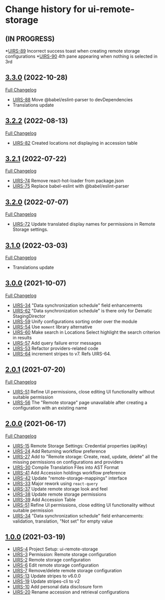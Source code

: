# Change history for ui-remote-storage

## (IN PROGRESS)

*[UIRS-89](https://issues.folio.org/browse/UIRS-89) Incorrect success toast when creating remote storage configurations
*[UIRS-90](https://issues.folio.org/browse/UIRS-90) 4th pane appearing when nothing is selected in 3rd

## [3.3.0](https://github.com/folio-org/ui-remote-storage/tree/v3.3.0) (2022-10-28)
[Full Changelog](https://github.com/folio-org/ui-remote-storage/compare/v3.2.2...v3.3.0)

* [UIRS-88](https://issues.folio.org/browse/UIRS-88) Move @babel/eslint-parser to devDependencies
* Translations update

## [3.2.2](https://github.com/folio-org/ui-remote-storage/tree/v3.2.2) (2022-08-13)
[Full Changelog](https://github.com/folio-org/ui-remote-storage/compare/v3.2.2...v3.2.1)

* [UIRS-82](https://issues.folio.org/browse/UIRS-82) Created locations not displaying in accession table

## [3.2.1](https://github.com/folio-org/ui-remote-storage/tree/v3.2.1) (2022-07-22)
[Full Changelog](https://github.com/folio-org/ui-remote-storage/compare/v3.2.1...v3.2.0)

* [UIRS-74](https://issues.folio.org/browse/UIRS-74) Remove react-hot-loader from package.json
* [UIRS-75](https://issues.folio.org/browse/UIRS-75) Replace babel-eslint with @babel/eslint-parser

## [3.2.0](https://github.com/folio-org/ui-remote-storage/tree/v3.2.0) (2022-07-07)
[Full Changelog](https://github.com/folio-org/ui-remote-storage/compare/v3.1.0...v3.2.0)

* [UIRS-72](https://issues.folio.org/browse/UIRS-72) Update translated display names for permissions in Remote Storage settings.

## [3.1.0](https://github.com/folio-org/ui-remote-storage/tree/v3.1.0) (2022-03-03)
[Full Changelog](https://github.com/folio-org/ui-remote-storage/compare/v3.0.0...v3.1.0)

* Translations update

## [3.0.0](https://github.com/folio-org/ui-remote-storage/tree/v3.0.0) (2021-10-07)
[Full Changelog](https://github.com/folio-org/ui-remote-storage/compare/v2.0.1...v3.0.0)

* [UIRS-34](https://issues.folio.org/browse/UIRS-34) "Data synchronization schedule" field enhancements
* [UIRS-62](https://issues.folio.org/browse/UIRS-34) "Data synchronization schedule" is there only for Dematic StagingDirector
* [UIRS-59](https://issues.folio.org/browse/UIRS-59) Unify configurations sorting order over the module
* [UIRS-54](https://issues.folio.org/browse/UIRS-54) Use `moment` library alternative
* [UIRS-60](https://issues.folio.org/browse/UIRS-60) Make search in Locations Select highlight the search criterion in results
* [UIRS-57](https://issues.folio.org/browse/UIRS-57) Add query failure error messages
* [UIRS-53](https://issues.folio.org/browse/UIRS-53) Refactor providers-related code
* [UIRS-64](https://issues.folio.org/browse/UIRS-64) increment stripes to v7. Refs UIRS-64.

## [2.0.1](https://github.com/folio-org/ui-remote-storage/tree/v2.0.1) (2021-07-20)
[Full Changelog](https://github.com/folio-org/ui-remote-storage/compare/v2.0.0...v2.0.1)

* [UIRS-51](https://issues.folio.org/browse/UIRS-51) Refine UI permissions, close editing UI functionality without suitable permission
* [UIRS-56](https://issues.folio.org/browse/UIRS-56) The "Remote storage" page unavailable after creating a configuration with an existing name

## [2.0.0](https://github.com/folio-org/ui-remote-storage/tree/v2.0.0) (2021-06-17)
[Full Changelog](https://github.com/folio-org/ui-remote-storage/compare/v1.0.0...v2.0.0)

* [UIRS-15](https://issues.folio.org/browse/UIRS-15) Remote Storage Settings: Credential properties (apiKey)
* [UIRS-24](https://issues.folio.org/browse/UIRS-24) Add Returning workflow preference
* [UIRS-27](https://issues.folio.org/browse/UIRS-27) Add to "Remote storage: Create, read, update, delete" all the missing permissions on configurations and providers
* [UIRS-30](https://issues.folio.org/browse/UIRS-30) Compile Translation Files into AST Format
* [UIRS-41](https://issues.folio.org/browse/UIRS-41) Add Accession holdings workflow preference
* [UIRS-42](https://issues.folio.org/browse/UIRS-42) Update "remote-storage-mappings" interface
* [UIRS-33](https://issues.folio.org/browse/UIRS-33) Major rework using `react-query`
* [UIRS-37](https://issues.folio.org/browse/UIRS-37) Update remote storage look and feel
* [UIRS-38](https://issues.folio.org/browse/UIRS-38) Update remote storage permissions
* [UIRS-39](https://issues.folio.org/browse/UIRS-39) Add Accession Table
* [UIRS-51](https://issues.folio.org/browse/UIRS-51) Refine UI permissions, close editing UI functionality without suitable permission
* [UIRS-34](https://issues.folio.org/browse/UIRS-34) "Data synchronization schedule" field enhancements: validation, translation, "Not set" for empty value

## [1.0.0](https://github.com/folio-org/ui-remote-storage/tree/v1.0.0) (2021-03-19)

* [UIRS-4](https://issues.folio.org/browse/UIRS-4) Project Setup: ui-remote-storage
* [UIRS-3](https://issues.folio.org/browse/UIRS-3) Permission: Remote storage configuration
* [UIRS-2](https://issues.folio.org/browse/UIRS-2) Remote storage configuration
* [UIRS-6](https://issues.folio.org/browse/UIRS-6) Edit remote storage configuration
* [UIRS-7](https://issues.folio.org/browse/UIRS-7) Remove/delete remote storage configuration
* [UIRS-13](https://issues.folio.org/browse/UIRS-13) Update stripes to v6.0.0
* [UIRS-19](https://issues.folio.org/browse/UIRS-19) Update stripes-cli to v2
* [UIRS-10](https://issues.folio.org/browse/UIRS-10) Add personal data disclosure form
* [UIRS-20](https://issues.folio.org/browse/UIRS-20) Rename accession and retrieval configurations
